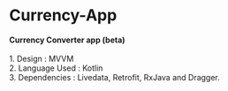 # Currency-App

 **Currency Converter app (beta)**
<br />
<br />1. Design : MVVM 
<br />2. Language Used : Kotlin
<br />3. Dependencies : Livedata, Retrofit, RxJava and Dragger.

